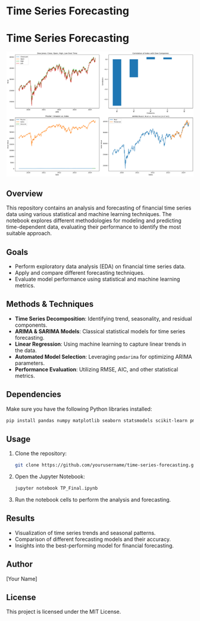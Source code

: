 # Time Series Forecasting

# Time Series Forecasting

![Preview of Results](result.png)

## Overview

This repository contains an analysis and forecasting of financial time series data using various statistical and machine learning techniques. The notebook explores different methodologies for modeling and predicting time-dependent data, evaluating their performance to identify the most suitable approach.

## Goals

- Perform exploratory data analysis (EDA) on financial time series data.
- Apply and compare different forecasting techniques.
- Evaluate model performance using statistical and machine learning metrics.

## Methods & Techniques

- **Time Series Decomposition**: Identifying trend, seasonality, and residual components.
- **ARIMA & SARIMA Models**: Classical statistical models for time series forecasting.
- **Linear Regression**: Using machine learning to capture linear trends in the data.
- **Automated Model Selection**: Leveraging `pmdarima` for optimizing ARIMA parameters.
- **Performance Evaluation**: Utilizing RMSE, AIC, and other statistical metrics.

## Dependencies

Make sure you have the following Python libraries installed:

```bash
pip install pandas numpy matplotlib seaborn statsmodels scikit-learn pmdarima
```

## Usage

1. Clone the repository:
   ```bash
   git clone https://github.com/yourusername/time-series-forecasting.git
   ```
2. Open the Jupyter Notebook:
   ```bash
   jupyter notebook TP_Final.ipynb
   ```
3. Run the notebook cells to perform the analysis and forecasting.

## Results

- Visualization of time series trends and seasonal patterns.
- Comparison of different forecasting models and their accuracy.
- Insights into the best-performing model for financial forecasting.

## Author

[Your Name]

## License

This project is licensed under the MIT License.
